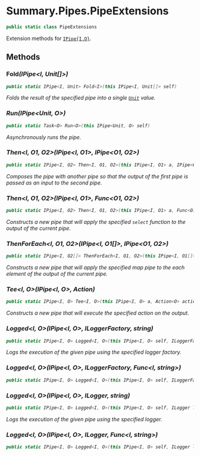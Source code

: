# Summary.Pipes.PipeExtensions
```cs
public static class PipeExtensions
```

Extension methods for [`IPipe{I,O}`](./IPipe{I,O}.md).

## Methods
### Fold<I>(IPipe<I, Unit[]>)
```cs
public static IPipe<I, Unit> Fold<I>(this IPipe<I, Unit[]> self)
```

Folds the result of the specified pipe into a single [`Unit`](./Unit.md) value.

### Run<O>(IPipe<Unit, O>)
```cs
public static Task<O> Run<O>(this IPipe<Unit, O> self)
```

Asynchronously runs the pipe.

### Then<I, O1, O2>(IPipe<I, O1>, IPipe<O1, O2>)
```cs
public static IPipe<I, O2> Then<I, O1, O2>(this IPipe<I, O1> a, IPipe<O1, O2> b)
```

Composes the pipe with another pipe so that the output of the first pipe is passed as an input to the second pipe.

### Then<I, O1, O2>(IPipe<I, O1>, Func<O1, O2>)
```cs
public static IPipe<I, O2> Then<I, O1, O2>(this IPipe<I, O1> a, Func<O1, O2> map)
```

Constructs a new pipe that will apply the specified `select` function to the output of the current pipe.

### ThenForEach<I, O1, O2>(IPipe<I, O1[]>, IPipe<O1, O2>)
```cs
public static IPipe<I, O2[]> ThenForEach<I, O1, O2>(this IPipe<I, O1[]> a, IPipe<O1, O2> b)
```

Constructs a new pipe that will apply the specified map pipe to the each element of the output of the current pipe.

### Tee<I, O>(IPipe<I, O>, Action<O>)
```cs
public static IPipe<I, O> Tee<I, O>(this IPipe<I, O> a, Action<O> action)
```

Constructs a new pipe that will execute the specified action on the output.

### Logged<I, O>(IPipe<I, O>, ILoggerFactory, string)
```cs
public static IPipe<I, O> Logged<I, O>(this IPipe<I, O> self, ILoggerFactory factory, string message)
```

Logs the execution of the given pipe using the specified logger factory.

### Logged<I, O>(IPipe<I, O>, ILoggerFactory, Func<I, string>)
```cs
public static IPipe<I, O> Logged<I, O>(this IPipe<I, O> self, ILoggerFactory factory, Func<I, string> message)
```

### Logged<I, O>(IPipe<I, O>, ILogger, string)
```cs
public static IPipe<I, O> Logged<I, O>(this IPipe<I, O> self, ILogger logger, string message)
```

Logs the execution of the given pipe using the specified logger.

### Logged<I, O>(IPipe<I, O>, ILogger, Func<I, string>)
```cs
public static IPipe<I, O> Logged<I, O>(this IPipe<I, O> self, ILogger logger, Func<I, string> message)
```


